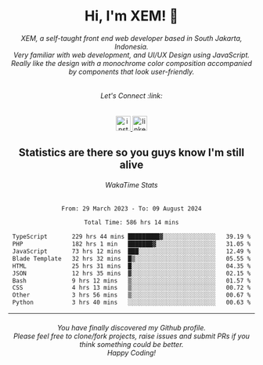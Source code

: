 <h1 align="center">Hi, I'm XEM! <span class="wave">👋</span></h1>

<h6 align="center">XEM, a self-taught front end web developer based in South Jakarta, Indonesia.<br>Very familiar with web development, and UI/UX Design using JavaScript.<br>Really like the design with a monochrome color composition accompanied by components that look user-friendly.</h6>

<div align="center">
  <h6>
    <i>Let's Connect :link:</i>
  </h6>
  <a href="https://instagram.com/ensayiti" target="_blank">
    <img src="https://img.shields.io/static/v1?message=Instagram&logo=instagram&label=&color=E4405F&logoColor=white&labelColor=&style=for-the-badge" height="30" alt="instagram logo"  />
  </a>
  <a href="https://www.linkedin.com/in/samuel-andika-94616625b/" target="_blank">
    <img src="https://img.shields.io/static/v1?message=LinkedIn&logo=linkedin&label=&color=0077B5&logoColor=white&labelColor=&style=for-the-badge" height="30" alt="linkedin logo"  />
  </a>
</div>

<h2 align="center">Statistics are there so you guys know I'm still alive</h1>

<div align="center">
  
  <h6>WakaTime Stats</h6>
  <!--START_SECTION:waka-->

```txt
From: 29 March 2023 - To: 09 August 2024

Total Time: 586 hrs 14 mins

TypeScript       229 hrs 44 mins █████████▓░░░░░░░░░░░░░░░   39.19 %
PHP              182 hrs 1 min   ███████▓░░░░░░░░░░░░░░░░░   31.05 %
JavaScript       73 hrs 12 mins  ███░░░░░░░░░░░░░░░░░░░░░░   12.49 %
Blade Template   32 hrs 32 mins  █▒░░░░░░░░░░░░░░░░░░░░░░░   05.55 %
HTML             25 hrs 31 mins  █░░░░░░░░░░░░░░░░░░░░░░░░   04.35 %
JSON             12 hrs 35 mins  ▓░░░░░░░░░░░░░░░░░░░░░░░░   02.15 %
Bash             9 hrs 12 mins   ▒░░░░░░░░░░░░░░░░░░░░░░░░   01.57 %
CSS              4 hrs 13 mins   ▒░░░░░░░░░░░░░░░░░░░░░░░░   00.72 %
Other            3 hrs 56 mins   ▒░░░░░░░░░░░░░░░░░░░░░░░░   00.67 %
Python           3 hrs 40 mins   ░░░░░░░░░░░░░░░░░░░░░░░░░   00.63 %
```

<!--END_SECTION:waka-->
</div>

---

<h6 align="center">
  You have finally discovered my Github profile.
  <br>
  Please feel free to clone/fork projects, raise issues and submit PRs if you think something could be better.
  <br>
  <i>Happy Coding!</i>
</h6>
